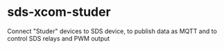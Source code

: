 # sds-xcom-studer
Connect "Studer" devices to SDS device, to publish data as MQTT and to control SDS relays and PWM output
